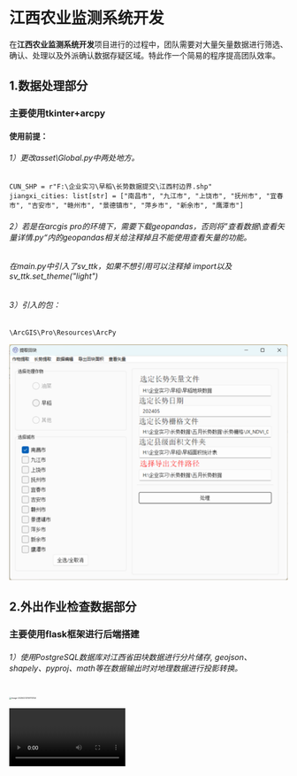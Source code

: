 

# 江西农业监测系统开发

在**江西农业监测系统开发**项目进行的过程中，团队需要对大量矢量数据进行筛选、确认、处理以及外派确认数据存疑区域。特此作一个简易的程序提高团队效率。

## 1.数据处理部分

### 主要使用tkinter+arcpy

#### 使用前提：

###### 1）更改asset\Global.py中两处地方。

```
CUN_SHP = r"F:\企业实习\早稻\长势数据提交\江西村边界.shp"
jiangxi_cities: list[str] = ["南昌市", "九江市", "上饶市", "抚州市", "宜春市", "吉安市", "赣州市", "景德镇市", "萍乡市", "新余市", "鹰潭市"]
```

###### 2）若是在arcgis pro的环境下，需要下载geopandas，否则将”查看数据\查看矢量详情.py“内的geopandas相关给注释掉且不能使用查看矢量的功能。

###### 在main.py中引入了sv_ttk，如果不想引用可以注释掉 import以及  sv_ttk.set_theme("light")

###### 3）引入的包：

```
\ArcGIS\Pro\Resources\ArcPy
```

<img src="image/image.png" alt="image" style="zoom:50%;" />

## 2.外出作业检查数据部分

### 主要使用flask框架进行后端搭建

###### 1）使用PostgreSQL数据库对江西省田块数据进行分片储存, geojson、shapely、pyproj、math等在数据输出时对地理数据进行投影转换。

<img src="image\image2.png" alt="image-20250212193110124" style="zoom: 25%;" />

<video src="image\draft.mp4" style="zoom: 70%;"></video>

